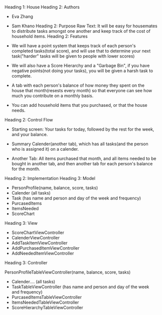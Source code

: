 Heading 1: House
Heading 2: Authors
* Eva Zhang
* Sam Khano
Heading 2: Purpose
Raw Text: It will be easy for housemates to distribute tasks amongst one another and keep track of the cost of household items. 
Heading 2: Features
* We will have a point system that keeps track of each person's completed tasks(total score), and will use that to determine your next task("harder" tasks will be given to people with lower scores)

* We will also have a Score Hierarchy and a "Garbage Bin", if you have negative points(not doing your tasks), you will be given a harsh task to complete.

* A tab with each person's balance of how money they spent on the house that month(resests every month) so that everyone can see how much you contribute on a monthly basis. 

* You can add household items that you purchased, or that the house needs.

Heading 2: Control Flow
* Starting screen: Your tasks for today, followed by the rest for the week, and your balance.

* Summary Calender(another tab), which has all tasks(and the person who is assigned it) on a calender. 

* Another Tab: All items purchased that month, and all items needed to be bought in another tab, and then another tab for each person's balance for the month.

Heading 2: Implementation
Heading 3: Model
* PersonProfile(name, balance, score, tasks)
* Calender (all tasks)
* Task (has name and person and day of the week and frequency)
* PurcasedItems
* ItemsNeeded
* ScoreChart

Heading 3: View
* ScoreChartViewController
* CalenderViewController
* AddTaskItemViewController
* AddPurchasedItemViewController
* AddNeededItemViewController

Heading 3: Controller

PersonProfileTableViewController(name, balance, score, tasks)
* Calender.... (all tasks)
* TaskTableViewController (has name and person and day of the week and frequency)
* PurcasedItemsTableViewController
* ItemsNeededTableViewController
* ScoreHierarchyTableViewController
